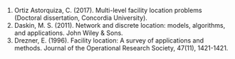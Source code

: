 1. Ortiz Astorquiza, C. (2017). Multi-level facility location problems (Doctoral dissertation, Concordia University).
2. Daskin, M. S. (2011). Network and discrete location: models, algorithms, and applications. John Wiley & Sons.
3. Drezner, E. (1996). Facility location: A survey of applications and methods. Journal of the Operational Research Society, 47(11), 1421-1421.